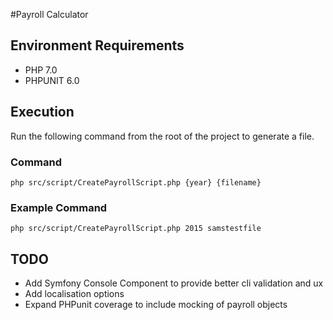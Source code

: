 #Payroll Calculator

## Environment Requirements
* PHP 7.0
* PHPUNIT 6.0

## Execution 
Run the following command from the root of the project to generate a file.

### Command
 ```php src/script/CreatePayrollScript.php {year} {filename}```
 
 ### Example Command
 ```php src/script/CreatePayrollScript.php 2015 samstestfile```
 
## TODO
* Add Symfony Console Component to provide better cli validation and ux
* Add localisation options
* Expand PHPunit coverage to include mocking of payroll objects
